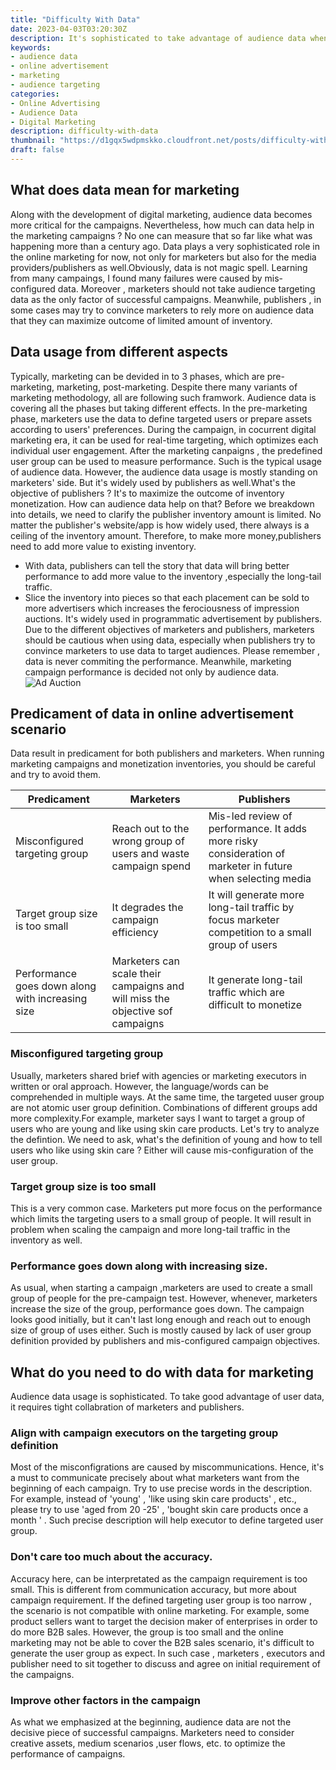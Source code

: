 ```yaml
---
title: "Difficulty With Data"
date: 2023-04-03T03:20:30Z
description: It's sophisticated to take advantage of audience data when targeting user in marketing campaigns. This article is to sort out the difficulties and raise a list of solutions accordingly. 
keywords:
- audience data
- online advertisement
- marketing
- audience targeting
categories:
- Online Advertising
- Audience Data
- Digital Marketing
description: difficulty-with-data
thumbnail: "https://d1gqx5wdpmskko.cloudfront.net/posts/difficulty-with-data/audience-data.png"
draft: false
---
```


## What does data mean for marketing
Along with the development of digital marketing, audience data becomes more critical for the campaigns. Nevertheless, how much can data help in the marketing campaigns ? No one can measure that so far like what was happening more than a century ago. 
Data plays a very sophisticated role in the online marketing for now, not only for marketers but also for the media providers/publishers as well.Obviously, data is not  magic spell. Learning from many campaings, I found many failures were caused by mis-configured data. 
Moreover , marketers should not take audience targeting data as the only factor of successful campaigns. Meanwhile, publishers , in some cases may try to convince marketers to rely more on audience data that they can maximize outcome of limited amount of inventory. 
## Data usage from different aspects
Typically, marketing can be devided in to 3 phases, which are pre-marketing, marketing, post-marketing. Despite there many variants of marketing methodology, all are following such framwork. Audience data is covering all the phases but taking different effects. 
In the pre-marketing phase, marketers use the data to define targeted users or prepare assets according to users' preferences. During the campaign, in cocurrent digital marketing era, it can be used for real-time targeting, which optimizes each individual user engagement. After the marketing canpaigns , the predefined user group can be used to measure performance. Such is the typical usage of audience data. 
However, the audience data usage is mostly standing on marketers' side. But it's widely used by publishers as well.What's the objective of publishers ? It's to maximize the outcome of inventory monetization. How can audience data help on that? Before we breakdown into details, we need to clarify the publisher inventory amount is limited. No matter the publisher's website/app is how widely used, there always is a ceiling of the inventory amount. Therefore, to make more money,publishers
need to add more value to existing inventory.
* With data, publishers can tell the story that data will bring better performance to add more value to the inventory ,especially the long-tail traffic.
* Slice the inventory into pieces so that each placement can be sold to more advertisers which increases the ferociousness of impression auctions. It's widely used in programmatic advertisement by publishers.  
Due to the different objectives of marketers and publishers, marketers should be cautious when using data, especially when publishers try to convince marketers to use data to target audiences. Please remember , data is never commiting the performance. Meanwhile, marketing campaign performance is decided not only by audience data.  
![Ad Auction](ad-auctions.svg)
## Predicament of data in online advertisement scenario
Data result in predicament for both publishers and marketers. When running marketing campaigns and monetization inventories, you should be careful and try to avoid them. 

|Predicament|Marketers|Publishers|
|----|----|----|
|Misconfigured targeting group|Reach out to the wrong group of users and waste campaign spend|Mis-led review of performance. It adds more risky consideration of marketer in future when selecting media|
|Target group size is too small| It degrades the campaign efficiency|It will generate more long-tail traffic by focus marketer competition to a small group of users|
|Performance goes down along with increasing size|Marketers can scale their campaigns and will miss the objective sof campaigns | It generate long-tail traffic which are difficult to monetize|

### Misconfigured targeting group
Usually, marketers shared brief with agencies or marketing executors in written or oral approach. However, the language/words can be comprehended in multiple ways. At the same time, the targeted uuser group are not atomic user group definition. Combinations of different groups add more complexity.For example, marketer says I want to target a group of users who are young and like using skin care products. Let's try to analyze the defintion. We need to ask, what's the definition of young and how to tell users who like using skin care ? Either will cause mis-configuration of the user group.   
### Target group size is too small
This is a very common case. Marketers put more focus on the performance which limits the targeting users to a small group of people. It will result in problem when scaling the campaign and more long-tail traffic in the inventory as well.
### Performance goes down along with increasing size. 
As usual, when starting a campaign ,marketers are used to create a small group of people for the pre-campaign test. However, whenever, marketers increase the size of the group, performance goes down. The campaign looks good initially, but it can't last long enough and reach out to enough size of group of uses either. Such is mostly caused by lack of user group definition provided by publishers and mis-configured campaign objectives.   
## What do you need to do with data for marketing
Audience data usage is sophisticated. To take good advantage of user data, it requires tight collabration of marketers and publishers. 
### Align with campaign executors on the targeting group definition
Most of the misconfigrations are caused by miscommunications. Hence, it's a must to communicate precisely about what marketers want from the beginning of each campaign. Try to use precise words in the description. For example, instead of  'young' , 'like using skin care products' , etc., please try to use 'aged from 20 -25'  , 'bought skin care products once a month ' . Such precise description will help executor to define targeted user group.
### Don't care too much about the accuracy. 
Accuracy here, can be interpretated as the campaign requirement is too small. This is different from communication accuracy, but more about campaign requirement. If the defined targeting user group is too narrow , the scenario is not compatible with online marketing. For example, some product sellers want to target the decision maker of enterprises in order to do more B2B sales. However, the group is too small and the online marketing may not be able to cover the B2B sales scenario, it's difficult to generate the user group as expect. In such case , marketers , executors and publisher need to sit together to discuss and agree on initial requirement of the campaigns. 
### Improve other factors in the campaign
As what we emphasized at the beginning, audience data are not the decisive piece of successful campaigns. Marketers need to consider creative assets, medium scenarios ,user flows, etc. to optimize the performance of campaigns. 
